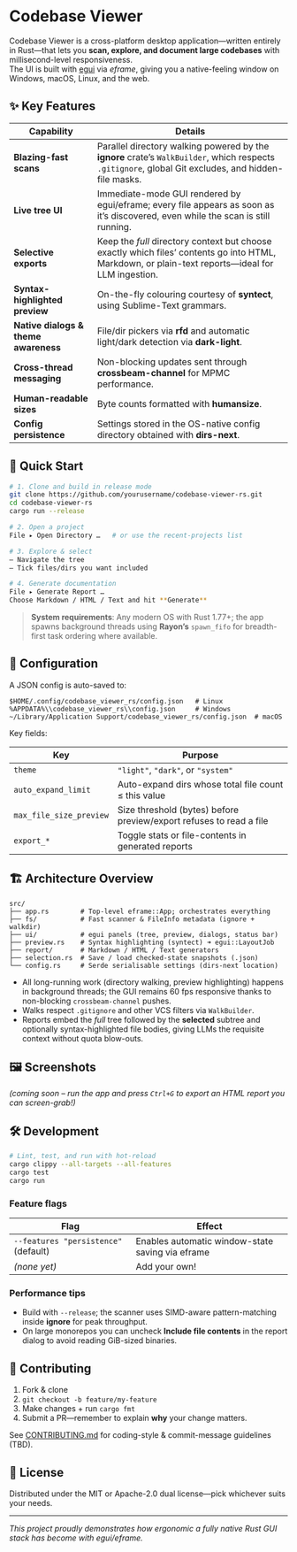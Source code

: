 # Codebase Viewer

Codebase Viewer is a cross-platform desktop application—written entirely in Rust—that lets you **scan, explore, and document large codebases** with millisecond-level responsiveness.  
The UI is built with [egui](https://github.com/emilk/egui) via *eframe*, giving you a native-feeling window on Windows, macOS, Linux, and the web.

## ✨ Key Features

| Capability                           | Details                                                                                                                                                                 |
| ------------------------------------ | ----------------------------------------------------------------------------------------------------------------------------------------------------------------------- |
| **Blazing-fast scans**               | Parallel directory walking powered by the **ignore** crate’s `WalkBuilder`, which respects `.gitignore`, global Git excludes, and hidden-file masks. |
| **Live tree UI**                     | Immediate-mode GUI rendered by egui/eframe; every file appears as soon as it’s discovered, even while the scan is still running.                     |
| **Selective exports**                | Keep the *full* directory context but choose exactly which files’ contents go into HTML, Markdown, or plain-text reports—ideal for LLM ingestion.                       |
| **Syntax-highlighted preview**       | On-the-fly colouring courtesy of **syntect**, using Sublime-Text grammars.                                                                          |
| **Native dialogs & theme awareness** | File/dir pickers via **rfd** and automatic light/dark detection via **dark-light**.                                              |
| **Cross-thread messaging**           | Non-blocking updates sent through **crossbeam-channel** for MPMC performance.                                                                                     |
| **Human-readable sizes**             | Byte counts formatted with **humansize**.                                                                                                           |
| **Config persistence**               | Settings stored in the OS-native config directory obtained with **dirs-next**.                                                                     |

## 🚀 Quick Start

```bash
# 1. Clone and build in release mode
git clone https://github.com/yourusername/codebase-viewer-rs.git
cd codebase-viewer-rs
cargo run --release

# 2. Open a project
File ▸ Open Directory …   # or use the recent-projects list

# 3. Explore & select
– Navigate the tree  
– Tick files/dirs you want included  

# 4. Generate documentation
File ▸ Generate Report …  
Choose Markdown / HTML / Text and hit **Generate**
```

> **System requirements**: Any modern OS with Rust 1.77+; the app spawns background threads using **Rayon’s** `spawn_fifo` for breadth-first task ordering where available.

## 🔧 Configuration

A JSON config is auto-saved to:

```text
$HOME/.config/codebase_viewer_rs/config.json   # Linux
%APPDATA%\\codebase_viewer_rs\\config.json     # Windows
~/Library/Application Support/codebase_viewer_rs/config.json  # macOS
```

Key fields:

| Key                     | Purpose                                                             |
| ----------------------- | ------------------------------------------------------------------- |
| `theme`                 | `"light"`, `"dark"`, or `"system"`                                  |
| `auto_expand_limit`     | Auto-expand dirs whose total file count ≤ this value                |
| `max_file_size_preview` | Size threshold (bytes) before preview/export refuses to read a file |
| `export_*`              | Toggle stats or file-contents in generated reports                  |

## 🏗️ Architecture Overview

```text
src/
├── app.rs        # Top-level eframe::App; orchestrates everything
├── fs/           # Fast scanner & FileInfo metadata (ignore + walkdir)
├── ui/           # egui panels (tree, preview, dialogs, status bar)
├── preview.rs    # Syntax highlighting (syntect) ➜ egui::LayoutJob
├── report/       # Markdown / HTML / Text generators
├── selection.rs  # Save / load checked-state snapshots (.json)
└── config.rs     # Serde serialisable settings (dirs-next location)
```

* All long-running work (directory walking, preview highlighting) happens in background threads; the GUI remains 60 fps responsive thanks to non-blocking `crossbeam-channel` pushes.
* Walks respect `.gitignore` and other VCS filters via `WalkBuilder`.
* Reports embed the *full* tree followed by the **selected** subtree and optionally syntax-highlighted file bodies, giving LLMs the requisite context without quota blow-outs.

## 🖼️ Screenshots

*(coming soon – run the app and press `Ctrl+G` to export an HTML report you can screen-grab!)*

## 🛠️ Development

```bash
# Lint, test, and run with hot-reload
cargo clippy --all-targets --all-features
cargo test
cargo run
```

### Feature flags

| Flag                                 | Effect                                           |
| ------------------------------------ | ------------------------------------------------ |
| `--features "persistence"` (default) | Enables automatic window-state saving via eframe |
| *(none yet)*                         | Add your own!                                    |

### Performance tips

* Build with `--release`; the scanner uses SIMD-aware pattern-matching inside **ignore** for peak throughput.  
* On large monorepos you can uncheck **Include file contents** in the report dialog to avoid reading GiB-sized binaries.

## 🤝 Contributing

1. Fork & clone  
2. `git checkout -b feature/my-feature`  
3. Make changes + run `cargo fmt`  
4. Submit a PR—remember to explain **why** your change matters.

See [CONTRIBUTING.md](CONTRIBUTING.md) for coding-style & commit-message guidelines (TBD).

## 📜 License

Distributed under the MIT or Apache-2.0 dual license—pick whichever suits your needs.

---

*This project proudly demonstrates how ergonomic a fully native Rust GUI stack has become with egui/eframe.*
